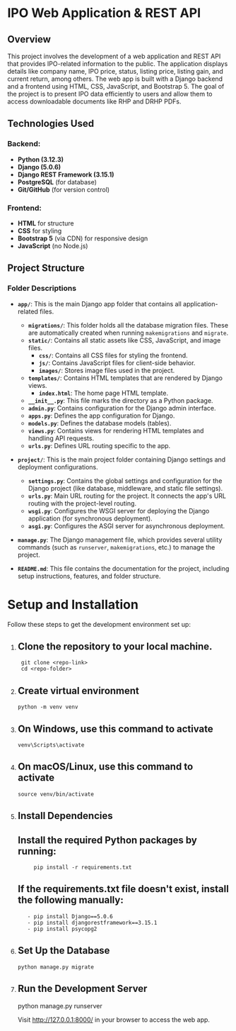 # IPO Web Application & REST API

## Overview

This project involves the development of a web application and REST API that provides IPO-related information to the public. The application displays details like company name, IPO price, status, listing price, listing gain, and current return, among others. The web app is built with a Django backend and a frontend using HTML, CSS, JavaScript, and Bootstrap 5. The goal of the project is to present IPO data efficiently to users and allow them to access downloadable documents like RHP and DRHP PDFs.

## Technologies Used

### Backend:
- **Python (3.12.3)**
- **Django (5.0.6)**
- **Django REST Framework (3.15.1)**
- **PostgreSQL** (for database)
- **Git/GitHub** (for version control)

### Frontend:
- **HTML** for structure
- **CSS** for styling
- **Bootstrap 5** (via CDN) for responsive design
- **JavaScript** (no Node.js)
  
## Project Structure
### Folder Descriptions

- **`app/`**: This is the main Django app folder that contains all application-related files.
  - **`migrations/`**: This folder holds all the database migration files. These are automatically created when running `makemigrations` and `migrate`.
  - **`static/`**: Contains all static assets like CSS, JavaScript, and image files.
    - **`css/`**: Contains all CSS files for styling the frontend.
    - **`js/`**: Contains JavaScript files for client-side behavior.
    - **`images/`**: Stores image files used in the project.
  - **`templates/`**: Contains HTML templates that are rendered by Django views.
    - **`index.html`**: The home page HTML template.
  - **`__init__.py`**: This file marks the directory as a Python package.
  - **`admin.py`**: Contains configuration for the Django admin interface.
  - **`apps.py`**: Defines the app configuration for Django.
  - **`models.py`**: Defines the database models (tables).
  - **`views.py`**: Contains views for rendering HTML templates and handling API requests.
  - **`urls.py`**: Defines URL routing specific to the app.

- **`project/`**: This is the main project folder containing Django settings and deployment configurations.
  - **`settings.py`**: Contains the global settings and configuration for the Django project (like database, middleware, and static file settings).
  - **`urls.py`**: Main URL routing for the project. It connects the app's URL routing with the project-level routing.
  - **`wsgi.py`**: Configures the WSGI server for deploying the Django application (for synchronous deployment).
  - **`asgi.py`**: Configures the ASGI server for asynchronous deployment.

- **`manage.py`**: The Django management file, which provides several utility commands (such as `runserver`, `makemigrations`, etc.) to manage the project.

- **`README.md`**: This file contains the documentation for the project, including setup instructions, features, and folder structure.



# Setup and Installation

Follow these steps to get the development environment set up:


 1. ## Clone the repository to your local machine.
     
         git clone <repo-link>
         cd <repo-folder>
   
  2. ## Create virtual environment
         python -m venv venv
  4. ## On Windows, use this command to activate
   
         venv\Scripts\activate
  
  5. ## On macOS/Linux, use this command to activate
         source venv/bin/activate

  6. ## Install Dependencies
     ## Install the required Python packages by running:
              pip install -r requirements.txt
     ## If the requirements.txt file doesn't exist, install the following manually:
            - pip install Django==5.0.6
            - pip install djangorestframework==3.15.1
            - pip install psycopg2
  7. ## Set Up the Database
         python manage.py migrate
  8. ## Run the Development Server
        python manage.py runserver
     
     Visit http://127.0.0.1:8000/ in your browser to access the web app.








